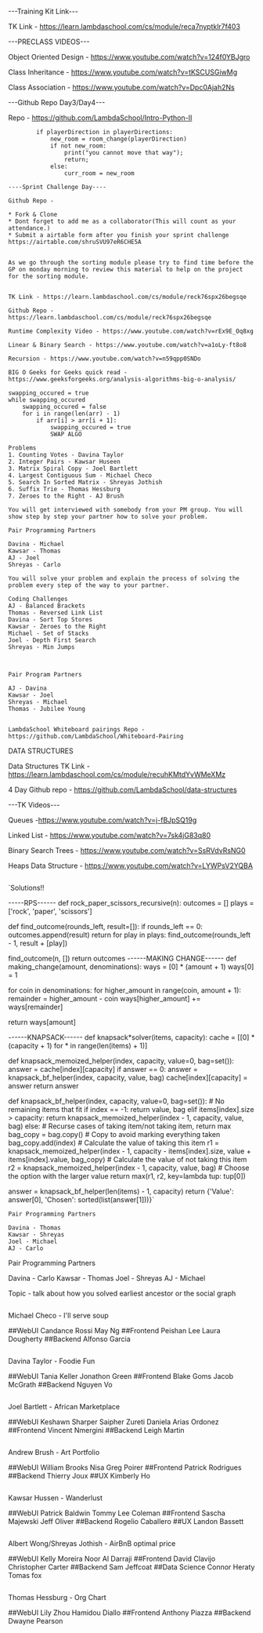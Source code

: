 ---Training Kit Link---

TK Link - https://learn.lambdaschool.com/cs/module/reca7nyptklr7f403

---PRECLASS VIDEOS---

Object Oriented Design - https://www.youtube.com/watch?v=124f0YBJgro

Class Inheritance - https://www.youtube.com/watch?v=tKSCUSGiwMg

Class Association - https://www.youtube.com/watch?v=Dpc0Ajah2Ns

---Github Repo Day3/Day4---

Repo - https://github.com/LambdaSchool/Intro-Python-II

```playerDirections = ['n','s','e','w']
        if playerDirection in playerDirections:
            new_room = room_change(playerDirection)
            if not new_room:
                print("you cannot move that way");
                return;
            else:
                curr_room = new_room

```

```
----Sprint Challenge Day----

Github Repo -

* Fork & Clone
* Dont forget to add me as a collaborator(This will count as your attendance.)
* Submit a airtable form after you finish your sprint challenge https://airtable.com/shruSVU97eR6CHE5A
```

```

As we go through the sorting module please try to find time before the GP on monday morning to review this material to help on the project for the sorting module.


TK Link - https://learn.lambdaschool.com/cs/module/reck76spx26begsqe

Github Repo - https://learn.lambdaschool.com/cs/module/reck76spx26begsqe

Runtime Complexity Video - https://www.youtube.com/watch?v=rEx9E_Oq8xg

Linear & Binary Search - https://www.youtube.com/watch?v=a1oLy-ft8o8

Recursion - https://www.youtube.com/watch?v=n59qpp0SNDo

BIG O Geeks for Geeks quick read - https://www.geeksforgeeks.org/analysis-algorithms-big-o-analysis/

```

```
swapping_occured = true
while swapping_occured
    swapping_occured = false
    for i in range(len(arr) - 1)
        if arr[i] > arr[i + 1]:
            swapping_occured = true
            SWAP ALGO
```

```
Problems
1. Counting Votes - Davina Taylor
2. Integer Pairs - Kawsar Huseen
3. Matrix Spiral Copy - Joel Bartlett
4. Largest Contiguous Sum - Michael Checo
5. Search In Sorted Matrix - Shreyas Jothish
6. Suffix Trie - Thomas Hessburg
7. Zeroes to the Right - AJ Brush

You will get interviewed with somebody from your PM group. You will show step by step your partner how to solve your problem.
```

```
Pair Programming Partners

Davina - Michael
Kawsar - Thomas
AJ - Joel
Shreyas - Carlo

```

```
You will solve your problem and explain the process of solving the problem every step of the way to your partner.

Coding Challenges
AJ - Balanced Brackets
Thomas - Reversed Link List
Davina - Sort Top Stores
Kawsar - Zeroes to the Right
Michael - Set of Stacks
Joel - Depth First Search
Shreyas - Min Jumps



Pair Program Partners

AJ - Davina
Kawsar - Joel
Shreyas - Michael
Thomas - Jubilee Young


LambdaSchool Whiteboard pairings Repo - https://github.com/LambdaSchool/Whiteboard-Pairing
```

DATA STRUCTURES

Data Structures TK Link -https://learn.lambdaschool.com/cs/module/recuhKMtdYvWMeXMz

4 Day Github repo - https://github.com/LambdaSchool/data-structures

---TK Videos---

Queues -https://www.youtube.com/watch?v=j-fBJpSQ19g

Linked List - https://www.youtube.com/watch?v=7sk4jG83q80

Binary Search Trees - https://www.youtube.com/watch?v=SsRVdvRsNG0

Heaps Data Structure - https://www.youtube.com/watch?v=LYWPsV2YQBA

```

```

`Solutions!!

-----RPS------
def rock_paper_scissors_recursive(n):
outcomes = []
plays = ['rock', 'paper', 'scissors']

def find_outcome(rounds_left, result=[]):
if rounds_left == 0:
outcomes.append(result)
return
for play in plays:
find_outcome(rounds_left - 1, result + [play])

find_outcome(n, [])
return outcomes
------MAKING CHANGE------
def making_change(amount, denominations):
ways = [0] \* (amount + 1)
ways[0] = 1

for coin in denominations:
for higher_amount in range(coin, amount + 1):
remainder = higher_amount - coin
ways[higher_amount] += ways[remainder]

return ways[amount]

------KNAPSACK------
def knapsack*solver(items, capacity):
cache = [[0] \* (capacity + 1) for * in range(len(items) + 1)]

def knapsack_memoized_helper(index, capacity, value=0, bag=set()):
answer = cache[index][capacity]
if answer == 0:
answer = knapsack_bf_helper(index, capacity, value, bag)
cache[index][capacity] = answer
return answer

def knapsack_bf_helper(index, capacity, value=0, bag=set()): # No remaining items that fit
if index == -1:
return value, bag
elif items[index].size > capacity:
return knapsack_memoized_helper(index - 1, capacity, value, bag)
else: # Recurse cases of taking item/not taking item, return max
bag_copy = bag.copy() # Copy to avoid marking everything taken
bag_copy.add(index) # Calculate the value of taking this item
r1 = knapsack_memoized_helper(index - 1, capacity - items[index].size, value + items[index].value, bag_copy) # Calculate the value of not taking this item
r2 = knapsack_memoized_helper(index - 1, capacity, value, bag) # Choose the option with the larger value
return max(r1, r2, key=lambda tup: tup[0])

answer = knapsack_bf_helper(len(items) - 1, capacity)
return {'Value': answer[0], 'Chosen': sorted(list(answer[1]))}`

```
Pair Programming Partners

Davina - Thomas
Kawsar - Shreyas
Joel - Michael
AJ - Carlo

```

Pair Programming Partners

Davina - Carlo
Kawsar - Thomas
Joel - Shreyas
AJ - Michael

Topic - talk about how you solved earliest ancestor or the social graph

```

```

Michael Checo - I'll serve soup

##WebUI
Candance Rossi
May Ng
##Frontend
Peishan Lee
Laura Dougherty
##Backend
Alfonso Garcia

```

```

Davina Taylor - Foodie Fun

##WebUI
Tania Keller
Jonathon Green
##Frontend
Blake Goms
Jacob McGrath
##Backend
Nguyen Vo

```

```

Joel Bartlett - African Marketplace

##WebUI
Keshawn Sharper
Saipher Zureti
Daniela Arias Ordonez
##Frontend
Vincent Nmergini
##Backend
Leigh Martin

```

```

Andrew Brush - Art Portfolio

##WebUI
William Brooks
Nisa
Greg Poirer
##Frontend
Patrick Rodrigues
##Backend
Thierry Joux
##UX
Kimberly Ho

```

```

Kawsar Hussen - Wanderlust

##WebUI
Patrick Baldwin
Tommy Lee Coleman
##Frontend
Sascha Majewski
Jeff Oliver
##Backend
Rogelio Caballero
##UX
Landon Bassett

```

```

Albert Wong/Shreyas Jothish - AirBnB optimal price

##WebUI
Kelly Moreira
Noor Al Darraji
##Frontend
David Clavijo
Christopher Carter
##Backend
Sam Jeffcoat
##Data Science
Connor Heraty
Tomas fox

```

```

Thomas Hessburg - Org Chart

##WebUI
Lily Zhou
Hamidou Diallo
##Frontend
Anthony Piazza
##Backend
Dwayne Pearson

```

```

